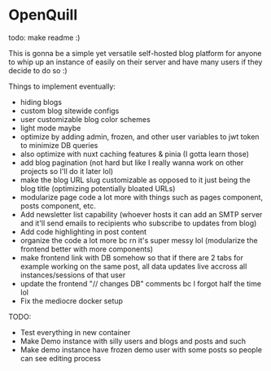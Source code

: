 # OpenQuill

todo: make readme :)

This is gonna be a simple yet versatile self-hosted blog platform for anyone to whip up an instance of easily on their server and have many users if they decide to do so :)


Things to implement eventually:
- hiding blogs
- custom blog sitewide configs
- user customizable blog color schemes
- light mode maybe
- optimize by adding admin, frozen, and other user variables to jwt token to minimize DB queries
- also optimize with nuxt caching features & pinia (I gotta learn those)
- add blog pagination (not hard but like I really wanna work on other projects so I'll do it later lol)
- make the blog URL slug customizable as opposed to it just being the blog title (optimizing potentially bloated URLs)
- modularize page code a lot more with things such as pages component, posts component, etc.
- Add newsletter list capability (whoever hosts it can add an SMTP server and it'll send emails to recipients who subscribe to updates from blog)
- Add code highlighting in post content
- organize the code a lot more bc rn it's super messy lol (modularize the frontend better with more components)
- make frontend link with DB somehow so that if there are 2 tabs for example working on the same post, all data updates live accross all instances/sessions of that user
- update the frontend "// changes DB" comments bc I forgot half the time lol
- Fix the mediocre docker setup


TODO: 
- Test everything in new container
- Make Demo instance with silly users and blogs and posts and such
- Make demo instance have frozen demo user with some posts so people can see editing process